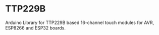 # TTP229B

Arduino Library for TTP229B based 16-channel touch modules for AVR, ESP8266 and ESP32 boards.
